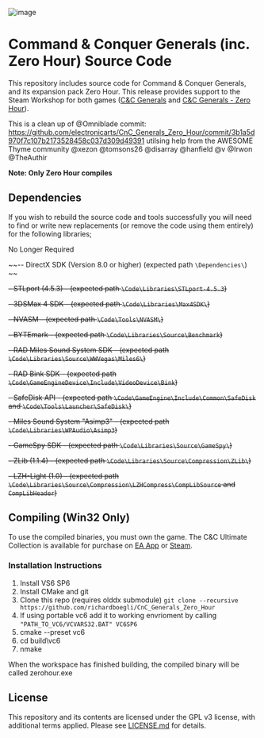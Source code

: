 ![image](https://github.com/user-attachments/assets/8f0d8143-ba97-4ec2-9e9e-d6fa73bf0607)
# Command & Conquer Generals (inc. Zero Hour) Source Code

This repository includes source code for Command & Conquer Generals, and its expansion pack Zero Hour. This release provides support to the Steam Workshop for both games ([C&C Generals](https://steamcommunity.com/workshop/browse/?appid=2229870) and [C&C Generals - Zero Hour](https://steamcommunity.com/workshop/browse/?appid=2732960)).

This is a clean up of @Omniblade commit: https://github.com/electronicarts/CnC_Generals_Zero_Hour/commit/3b1a5d970f7c107b2173528458c037d309d49391 utilsing help from the AWESOME Thyme community @xezon @tomsons26 @disarray @hanfield @v @Irwon @TheAuthir

**Note: Only Zero Hour compiles**

## Dependencies

If you wish to rebuild the source code and tools successfully you will need to find or write new replacements (or remove the code using them entirely) for the following libraries;


No Longer Required

~~-- DirectX SDK (Version 8.0 or higher) (expected path `\Dependencies\`) ~~

~~- STLport (4.5.3) - (expected path `\Code\Libraries\STLport-4.5.3`)~~

~~- 3DSMax 4 SDK - (expected path `\Code\Libraries\Max4SDK\`)~~

~~- NVASM - (expected path `\Code\Tools\NVASM\`)~~

~~- BYTEmark - (expected path `\Code\Libraries\Source\Benchmark`)~~

~~- RAD Miles Sound System SDK - (expected path `\Code\Libraries\Source\WWVegas\Miles6\`)~~

~~- RAD Bink SDK - (expected path `\Code\GameEngineDevice\Include\VideoDevice\Bink`)~~

~~- SafeDisk API - (expected path `\Code\GameEngine\Include\Common\SafeDisk` and `\Code\Tools\Launcher\SafeDisk\`)~~

~~- Miles Sound System "Asimp3" - (expected path `\Code\Libraries\WPAudio\Asimp3`)~~

~~- GameSpy SDK - (expected path `\Code\Libraries\Source\GameSpy\`)~~

~~- ZLib (1.1.4) - (expected path `\Code\Libraries\Source\Compression\ZLib\`)~~

~~- LZH-Light (1.0) - (expected path `\Code\Libraries\Source\Compression\LZHCompress\CompLibSource` and `CompLibHeader`)~~

## Compiling (Win32 Only)

To use the compiled binaries, you must own the game. The C&C Ultimate Collection is available for purchase on [EA App](https://www.ea.com/en-gb/games/command-and-conquer/command-and-conquer-the-ultimate-collection/buy/pc) or [Steam](https://store.steampowered.com/bundle/39394/Command__Conquer_The_Ultimate_Collection/).

### Installation Instructions

1. Install VS6 SP6
2. Install CMake and git
3. Clone this repo (requires olddx submodule) `git clone --recursive https://github.com/richardboegli/CnC_Generals_Zero_Hour`
4. If using portable vc6 add it to working envrioment by calling `"PATH_TO_VC6/VCVARS32.BAT" VC6SP6`
5. cmake --preset vc6
6. cd build\vc6
7. nmake

When the workspace has finished building, the compiled binary will be called zerohour.exe

## License

This repository and its contents are licensed under the GPL v3 license, with additional terms applied. Please see [LICENSE.md](LICENSE.md) for details.
